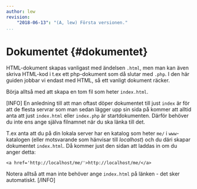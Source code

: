 ```yaml
---
author: lew
revision:
    "2018-06-13": "(A, lew) Första versionen."
...
```

Dokumentet {#dokumentet}
=======================
HTML-dokument skapas vanligast med ändelsen `.html`, men man kan även skriva HTML-kod i t.ex ett php-dokument som då slutar med `.php`. I den här guiden jobbar vi endast med HTML, så ett vanligt dokument räcker.

Börja alltså med att skapa en tom fil som heter `index.html`.

[INFO]
En anledning till att man oftast döper dokumentet till just `index` är för att de flesta servrar som man sedan lägger upp sin sida på kommer att alltid anta att just `index.html` eller `index.php` är startdokumenten. Därför behöver du inte ens ange själva filnamnet när du ska länka till det.

T.ex anta att du på din lokala server har en katalog som heter `me/` i `www`-katalogen (eller motsvarande som hänvisar till *localhost*) och du däri skapar dokumentet `index.html`. Då kommer just den sidan att laddas in om du anger detta:

```text
<a href='http://localhost/me/'>http://localhost/me/</a>
```

Notera alltså att man inte behöver ange `index.html` på länken - det sker automatiskt.
[/INFO]
